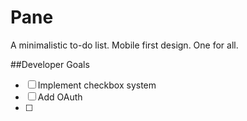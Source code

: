 # Pane

A minimalistic to-do list. Mobile first design. One for all. 

##Developer Goals
- [ ] Implement checkbox system
- [ ] Add OAuth
- [ ] 
